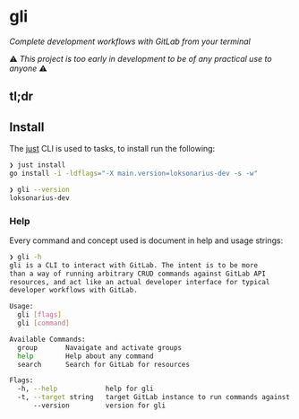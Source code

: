 # gli

_Complete development workflows with GitLab from your terminal_


:warning: *This project is too early in development to be of any practical use to
anyone* :warning:

## tl;dr

## Install

The [just](https://github.com/casey/just) CLI is used to tasks, to install run
the following:

```bash
❯ just install
go install -i -ldflags="-X main.version=loksonarius-dev -s -w"

❯ gli --version
loksonarius-dev
```

### Help

Every command and concept used is document in help and usage strings:

```bash
❯ gli -h
gli is a CLI to interact with GitLab. The intent is to be more
than a way of running arbitrary CRUD commands against GitLab API
resources, and act like an actual developer interface for typical
developer workflows with GitLab.

Usage:
  gli [flags]
  gli [command]

Available Commands:
  group       Navaigate and activate groups
  help        Help about any command
  search      Search for GitLab for resources

Flags:
  -h, --help            help for gli
  -t, --target string   target GitLab instance to run commands against
      --version         version for gli
```
